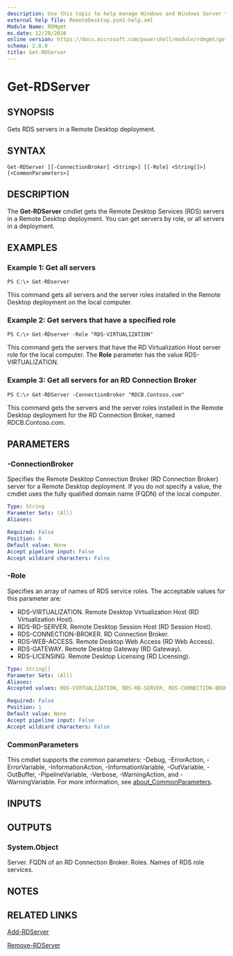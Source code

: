 ```yaml
---
description: Use this topic to help manage Windows and Windows Server technologies with Windows PowerShell.
external help file: RemoteDesktop.psm1-help.xml
Module Name: RDMgmt
ms.date: 12/20/2016
online version: https://docs.microsoft.com/powershell/module/rdmgmt/get-rdserver?view=windowsserver2016-ps&wt.mc_id=ps-gethelp
schema: 2.0.0
title: Get-RDServer
---
```


# Get-RDServer

## SYNOPSIS
Gets RDS servers in a Remote Desktop deployment.

## SYNTAX

```
Get-RDServer [[-ConnectionBroker] <String>] [[-Role] <String[]>] [<CommonParameters>]
```

## DESCRIPTION
The **Get-RDServer** cmdlet gets the Remote Desktop Services (RDS) servers in a Remote Desktop deployment.
You can get servers by role, or all servers in a deployment.

## EXAMPLES

### Example 1: Get all servers
```
PS C:\> Get-RDserver
```

This command gets all servers and the server roles installed in the Remote Desktop deployment on the local computer.

### Example 2: Get servers that have a specified role
```
PS C:\> Get-RDserver -Role "RDS-VIRTUALIZATION"
```

This command gets the servers that have the RD Virtualization Host server role for the local computer.
The **Role** parameter has the value RDS-VIRTUALIZATION.

### Example 3: Get all servers for an RD Connection Broker
```
PS C:\> Get-RDServer -ConnectionBroker "RDCB.Contoso.com"
```

This command gets the servers and the server roles installed in the Remote Desktop deployment for the RD Connection Broker, named RDCB.Contoso.com.

## PARAMETERS

### -ConnectionBroker
Specifies the Remote Desktop Connection Broker (RD Connection Broker) server for a Remote Desktop deployment.
If you do not specify a value, the cmdlet uses the fully qualified domain name (FQDN) of the local computer.

```yaml
Type: String
Parameter Sets: (All)
Aliases:

Required: False
Position: 0
Default value: None
Accept pipeline input: False
Accept wildcard characters: False
```

### -Role
Specifies an array of names of RDS service roles.
The acceptable values for this parameter are:

- RDS-VIRTUALIZATION.
Remote Desktop Virtualization Host (RD Virtualization Host).
- RDS-RD-SERVER.
Remote Desktop Session Host (RD Session Host).
- RDS-CONNECTION-BROKER.
RD Connection Broker.
- RDS-WEB-ACCESS.
Remote Desktop Web Access (RD Web Access).
- RDS-GATEWAY.
Remote Desktop Gateway (RD Gateway).
- RDS-LICENSING.
Remote Desktop Licensing (RD Licensing).

```yaml
Type: String[]
Parameter Sets: (All)
Aliases:
Accepted values: RDS-VIRTUALIZATION, RDS-RD-SERVER, RDS-CONNECTION-BROKER, RDS-WEB-ACCESS, RDS-GATEWAY, RDS-LICENSING

Required: False
Position: 1
Default value: None
Accept pipeline input: False
Accept wildcard characters: False
```

### CommonParameters
This cmdlet supports the common parameters: -Debug, -ErrorAction, -ErrorVariable, -InformationAction, -InformationVariable, -OutVariable, -OutBuffer, -PipelineVariable, -Verbose, -WarningAction, and -WarningVariable. For more information, see [about_CommonParameters](https://go.microsoft.com/fwlink/?LinkID=113216).

## INPUTS

## OUTPUTS

### System.Object
Server.
FQDN of an RD Connection Broker.
Roles.
Names of RDS role services.

## NOTES

## RELATED LINKS

[Add-RDServer](./Add-RDServer.md)

[Remove-RDServer](./Remove-RDServer.md)


